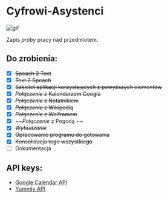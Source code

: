 # Cyfrowi-Asystenci

![gif](https://media.giphy.com/media/d7HWDCV6t72iRm9vPh/giphy.gif)

Zapis *próby* pracy nad przedmiotem.

## Do zrobienia:

- [x] ~~Speach 2 Text~~
- [x] ~~Text 2 Speach~~
- [x] ~~Szkielet aplikacji korzystających z powyższych elementów~~
- [x] ~~*Połączenie* z Kalendarzem Googla~~
- [x] ~~*Połączenie* z Notatnikiem~~
- [x] ~~*Połączenie* z Wikipedią~~
- [x] ~~*Połączenie* z Wolframem~~
- [x] ~~*Połączenie* z Pogodą ~~
- [x] ~~*Wybudzanie*~~
- [x] ~~Opracowanie programu do gotowania~~
- [x] ~~Konsolidacja tego wszystkiego~~
- [ ] Dokumentacja

## API keys:

- [Google Calendar API](https://developers.google.com/calendar/quickstart/python?authuser=3)
- [Yummly API](https://developer.yummly.com/documentation.html)
